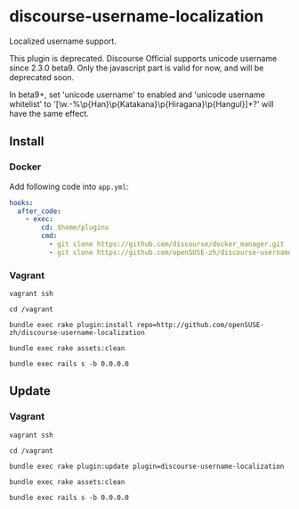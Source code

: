 # discourse-username-localization

Localized username support.

This plugin is deprecated. Discourse Official supports unicode username since 2.3.0 beta9. Only the javascript part is valid for now, and will be deprecated soon.

In beta9+, set 'unicode username' to enabled and 'unicode username whitelist' to '[\w.\-\%\p{Han}\p{Katakana}\p{Hiragana}\p{Hangul}]+?' will have the same effect.

## Install

### Docker

Add following code into `app.yml`:

```yaml
hooks:
  after_code:
    - exec:
        cd: $home/plugins
        cmd:
          - git clone https://github.com/discourse/docker_manager.git
          - git clone https://github.com/openSUSE-zh/discourse-username-localization.git
```          

### Vagrant

```
vagrant ssh

cd /vagrant

bundle exec rake plugin:install repo=http://github.com/openSUSE-zh/discourse-username-localization

bundle exec rake assets:clean

bundle exec rails s -b 0.0.0.0
```

## Update

### Vagrant

```
vagrant ssh

cd /vagrant

bundle exec rake plugin:update plugin=discourse-username-localization

bundle exec rake assets:clean

bundle exec rails s -b 0.0.0.0
```
